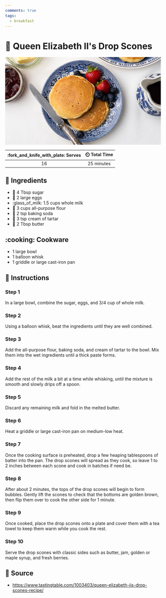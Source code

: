 ```yaml
---
comments: true
tags:
  - breakfast
---
```

# :pancakes: Queen Elizabeth II's Drop Scones

![Queen Elizabeth II's Drop Scones](../assets/images/queen-elizabeth-ii's-drop-scones.jpg)

| :fork_and_knife_with_plate: Serves | :timer_clock: Total Time |
|:----------------------------------:|:-----------------------: |
| 16 | 25 minutes |

## :salt: Ingredients

- :candy: 4 Tbsp sugar
- :egg: 2 large eggs
- :glass_of_milk: 1.5 cups whole milk
- :ear_of_rice: 3 cups all-purpose flour
- :cup_with_straw: 2 tsp baking soda
- :rice: 3 tsp cream of tartar
- :butter: 2 Tbsp butter

## :cooking: Cookware

- 1 large bowl
- 1 balloon whisk
- 1 griddle or large cast-iron pan

## :pencil: Instructions

### Step 1

In a large bowl, combine the sugar, eggs, and 3/4 cup of whole milk.

### Step 2

Using a balloon whisk, beat the ingredients until they are well combined.

### Step 3

Add the all-purpose flour, baking soda, and cream of tartar to the bowl. Mix them into the wet ingredients until a thick
paste forms.

### Step 4

Add the rest of the milk a bit at a time while whisking, until the mixture is smooth and slowly drips off a spoon.

### Step 5

Discard any remaining milk and fold in the melted butter.

### Step 6

Heat a griddle or large cast-iron pan on medium-low heat.

### Step 7

Once the cooking surface is preheated, drop a few heaping tablespoons of batter into the pan. The drop scones will
spread as they cook, so leave 1 to 2 inches between each scone and cook in batches if need be.

### Step 8

After about 2 minutes, the tops of the drop scones will begin to form bubbles. Gently lift the scones to check that the
bottoms are golden brown, then flip them over to cook the other side for 1 minute.

### Step 9

Once cooked, place the drop scones onto a plate and cover them with a tea towel to keep them warm while you cook the
rest.

### Step 10

Serve the drop scones with classic sides such as butter, jam, golden or maple syrup, and fresh berries.

## :link: Source

- <https://www.tastingtable.com/1003403/queen-elizabeth-iis-drop-scones-recipe/>
